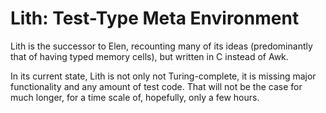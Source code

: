 # Lith: Test-Type Meta Environment

Lith is the successor to Elen,
recounting many of its ideas
(predominantly that of having typed memory cells),
but written in C instead of Awk.

In its current state, Lith is not only not Turing-complete,
it is missing major functionality and any amount of test code.
That will not be the case for much longer,
for a time scale of, hopefully, only a few hours.